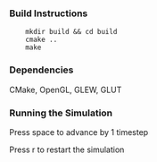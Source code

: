 ### Build Instructions
```
    mkdir build && cd build
    cmake ..
    make
```

### Dependencies
CMake, OpenGL, GLEW, GLUT

### Running the Simulation
Press space to advance by 1 timestep

Press r to restart the simulation
